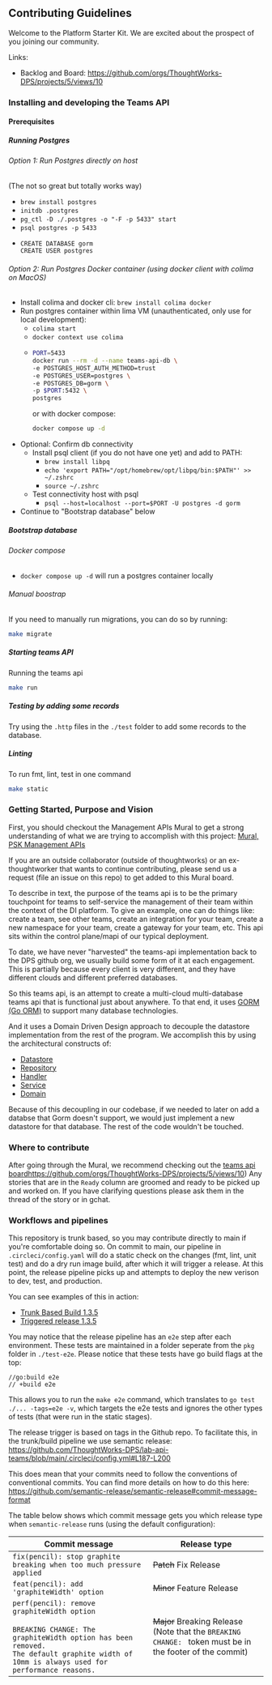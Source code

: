 ## Contributing Guidelines

Welcome to the Platform Starter Kit. We are excited about the prospect of you joining our community. 

Links:
- Backlog and Board: https://github.com/orgs/ThoughtWorks-DPS/projects/5/views/10

### Installing and developing the Teams API

#### Prerequisites
##### Running Postgres
###### Option 1: Run Postgres directly on host
(The not so great but totally works way)
- `brew install postgres`
- `initdb .postgres`
- `pg_ctl -D ./.postgres -o "-F -p 5433" start`
- `psql postgres -p 5433`
- ```postgresql
  CREATE DATABASE gorm
  CREATE USER postgres
  ```
###### Option 2: Run Postgres Docker container (using docker client with colima on MacOS)
- Install colima and docker cli: `brew install colima docker`
- Run postgres container within lima VM (unauthenticated, only use for local development):
  - `colima start`
  - `docker context use colima`
  - ```bash
    PORT=5433
    docker run --rm -d --name teams-api-db \
    -e POSTGRES_HOST_AUTH_METHOD=trust 
    -e POSTGRES_USER=postgres \
    -e POSTGRES_DB=gorm \
    -p $PORT:5432 \
    postgres
    ```
    or with docker compose:
    ```bash
    docker compose up -d
    ```
- Optional: Confirm db connectivity
   - Install psql client (if you do not have one yet) and add to PATH:
     - `brew install libpq`
     - `echo 'export PATH="/opt/homebrew/opt/libpq/bin:$PATH"' >> ~/.zshrc`
     - `source ~/.zshrc`
   - Test connectivity host with psql
     - `psql --host=localhost --port=$PORT -U postgres -d gorm`
- Continue to "Bootstrap database" below

##### Bootstrap database

###### Docker compose
- `docker compose up -d` will run a postgres container locally

###### Manual boostrap

If you need to manually run migrations, you can do so by running:

```bash
make migrate
```

##### Starting teams API
Running the teams api
```bash
make run
```

##### Testing by adding some records
Try using the `.http` files in the `./test` folder to add some records to the database.

##### Linting
To run fmt, lint, test in one command
```bash
make static
```

### Getting Started, Purpose and Vision

First, you should checkout the Management APIs Mural to get a strong understanding of what we are trying to accomplish with this project:
[Mural, PSK Management APIs](https://app.mural.co/t/thoughtworksclientprojects1205/m/thoughtworksclientprojects1205/1687460544281/833975940ec11b5a3c7af94e4ec8cc4253a6187d?sender=ue017dd0a0ba865be72d75848)

If you are an outside collaborator (outside of thoughtworks) or an ex-thoughtworker that wants to continue contributing, please send us a request (file an issue on this repo) to get added to this Mural board.

To describe in text, the purpose of the teams api is to be the primary touchpoint for teams to self-service the management of their team within the context of the DI platform. To give an example, one can do things like: create a team, see other teams, create an integration for your team, create a new namespace for your team, create a gateway for your team, etc. This api sits within the control plane/mapi of our typical deployment.

To date, we have never "harvested" the teams-api implementation back to the DPS github org, we usually build some form of it at each engagement. This is partially because every client is very different, and they have different clouds and different preferred databases. 

So this teams api, is an attempt to create a multi-cloud multi-database teams api that is functional just about anywhere. To that end, it uses [GORM (Go ORM)](https://gorm.io/index.html) to support many database technologies. 

And it uses a Domain Driven Design approach to decouple the datastore implementation from the rest of the program. We accomplish this by using the architectural constructs of:

- [Datastore](https://github.com/ThoughtWorks-DPS/lab-api-teams/tree/main/pkg/datastore)
- [Repository](https://github.com/ThoughtWorks-DPS/lab-api-teams/tree/main/pkg/repository)
- [Handler](https://github.com/ThoughtWorks-DPS/lab-api-teams/tree/main/pkg/handler)
- [Service](https://github.com/ThoughtWorks-DPS/lab-api-teams/tree/main/pkg/service)
- [Domain](https://github.com/ThoughtWorks-DPS/lab-api-teams/tree/main/pkg/domain)

Because of this decoupling in our codebase, if we needed to later on add a databse that Gorm doesn't support, we would just implement a new datastore for that database. The rest of the code wouldn't be touched.

### Where to contribute

After going through the Mural, we recommend checking out the [teams api board](https://github.com/orgs/ThoughtWorks-DPS/projects/5/views/10)https://github.com/orgs/ThoughtWorks-DPS/projects/5/views/10)
Any stories that are in the `Ready` column are groomed and ready to be picked up and worked on. If you have clarifying questions please ask them in the thread of the story or in gchat.


### Workflows and pipelines

This repository is trunk based, so you may contribute directly to main if you're comfortable doing so. On commit to main, our pipeline in `.circleci/config.yaml` will do a static check on the changes (fmt, lint, unit test) and do a dry run image build, after which it will trigger a release. At this point, the release pipeline picks up and attempts to deploy the new verison to dev, test, and production.

You can see examples of this in action:
- [Trunk Based Build 1.3.5](https://app.circleci.com/pipelines/github/ThoughtWorks-DPS/lab-api-teams/239/workflows/dde9f913-1266-44ae-8c01-a85394b91b04)
- [Triggered release 1.3.5](https://app.circleci.com/pipelines/github/ThoughtWorks-DPS/lab-api-teams/240/workflows/29b55a2a-6182-4171-9b4e-91beae1746bf)

You may notice that the release pipeline has an `e2e` step after each environment. These tests are maintained in a folder seperate from the `pkg` folder in `./test-e2e`. Please notice that these tests have 
go build flags at the top:

```
//go:build e2e
// +build e2e
```

This allows you to run the `make e2e` command, which translates to `go test ./... -tags=e2e -v`, which targets the e2e tests and ignores the other types of tests (that were run in the static stages). 

The release trigger is based on tags in the Github repo. To facilitate this, in the trunk/build pipeline we use semantic release: https://github.com/ThoughtWorks-DPS/lab-api-teams/blob/main/.circleci/config.yml#L187-L200

This does mean that your commits need to follow the conventions of conventional commits. You can find more details on how to do this here: https://github.com/semantic-release/semantic-release#commit-message-format

The table below shows which commit message gets you which release type when `semantic-release` runs (using the default configuration):

| Commit message                                                                                                                                                                                   | Release type                                                                                                    |
| ------------------------------------------------------------------------------------------------------------------------------------------------------------------------------------------------ | --------------------------------------------------------------------------------------------------------------- |
| `fix(pencil): stop graphite breaking when too much pressure applied`                                                                                                                             | ~~Patch~~ Fix Release                                                                                           |
| `feat(pencil): add 'graphiteWidth' option`                                                                                                                                                       | ~~Minor~~ Feature Release                                                                                       |
| `perf(pencil): remove graphiteWidth option`<br><br>`BREAKING CHANGE: The graphiteWidth option has been removed.`<br>`The default graphite width of 10mm is always used for performance reasons.` | ~~Major~~ Breaking Release <br /> (Note that the `BREAKING CHANGE: ` token must be in the footer of the commit) |


